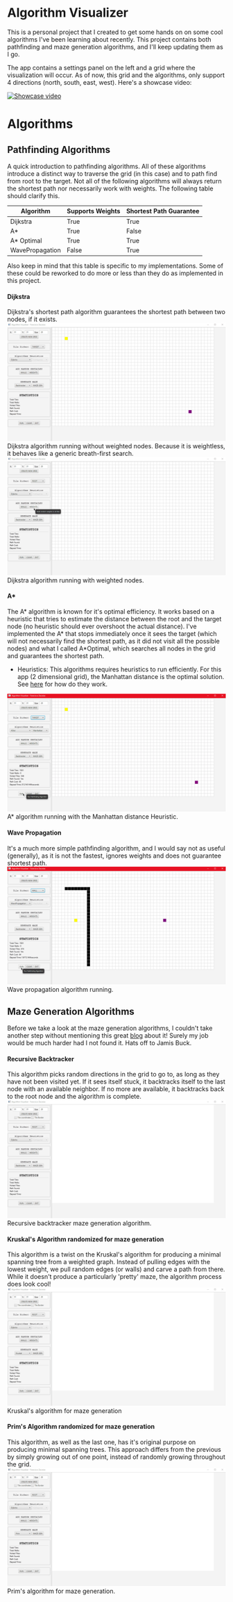 # Algorithm Visualizer

This is a personal project that I created to get some hands on on some cool algorithms I've been learning about recently.
This project contains both pathfinding and maze generation algorithms, and I'll keep updating them as I go.

The app contains a settings panel on the left and a grid where the visualization will occur. As of now, this grid and the algorithms, only support 4 directions (north, south, east, west).
Here's a showcase video:


[![Showcase video](https://i.ytimg.com/vi/AfZ-rd4iG1E/hqdefault.jpg?sqp=-oaymwEZCPYBEIoBSFXyq4qpAwsIARUAAIhCGAFwAQ==&rs=AOn4CLAJg1ryivr0ROehHdSxK5w3JnJwrA)](https://www.youtube.com/watch?v=AfZ-rd4iG1E&feature=youtu.be)

# Algorithms

## Pathfinding Algorithms

A quick introduction to pathfinding algorithms. All of these algorithms introduce a distinct way to traverse the grid (in this case) and to path find from root to the target. Not all of the following algorithms will always return the shortest path nor necessarily work with weights. The following table should clarify this.

| Algorithm       | Supports Weights | Shortest Path Guarantee |
| --------------- | ---------------- | ----------------------- |
| Dijkstra        | True             | True                    |
| A\*             | True             | False                   |
| A\* Optimal     | True             | True                    |
| WavePropagation | False            | True                    |

Also keep in mind that this table is specific to my implementations. Some of these could be reworked to do more or less than they do as implemented in this project.

#### Dijkstra

Dijkstra's shortest path algorithm guarantees the shortest path between two nodes, if it exists.
![Dijkstra](example/dijkstra.gif)
Dijkstra algorithm running without weighted nodes. Because it is weightless, it behaves like a generic breath-first search.
![Weight Dijkstra](example/weightdijkstra.gif)
Dijkstra algorithm running with weighted nodes.

#### A\*

The A* algorithm is known for it's optimal efficiency. It works based on a heuristic that tries to estimate the distance between the root and the target node (no heuristic should ever overshoot the actual distance).
I've implemented the A* that stops immediately once it sees the target (which will not necessarily find the shortest path, as it did not visit all the possible nodes) and what I called A\*Optimal, which searches all nodes in the grid and guarantees the shortest path.

- Heuristics: This algorithms requires heuristics to run efficiently. For this app (2 dimensional grid), the Manhattan distance is the optimal solution. See [here](https://theory.stanford.edu/~amitp/GameProgramming/Heuristics.html) for how do they work.

![A*](example/astar.gif)
A\* algorithm running with the Manhattan distance Heuristic.

#### Wave Propagation

It's a much more simple pathfinding algorithm, and I would say not as useful (generally), as it is not the fastest, ignores weights and does not guarantee shortest path.
![WavePropagation](example/wave.gif)
Wave propagation algorithm running.

## Maze Generation Algorithms

Before we take a look at the maze generation algorithms, I couldn't take another step without mentioning this great [blog](http://weblog.jamisbuck.org/2011/2/7/maze-generation-algorithm-recap) about it! Surely my job would be much harder had I not found it. Hats off to Jamis Buck.

#### Recursive Backtracker

This algorithm picks random directions in the grid to go to, as long as they have not been visited yet. If it sees itself stuck, it backtracks itself to the last node with an available neighbor. If no more are available, it backtracks back to the root node and the algorithm is complete.
![Recursive Backtracker](/example/backtracker.gif)
Recursive backtracker maze generation algorithm.

#### Kruskal's Algorithm randomized for maze generation

This algorithm is a twist on the Kruskal's algorithm for producing a minimal spanning tree from a weighted graph. Instead of pulling edges with the lowest weight, we pull random edges (or walls) and carve a path from there.
While it doesn't produce a particularly 'pretty' maze, the algorithm process does look cool!
![Kruskal's algorithm](/example/kruskal.gif)
Kruskal's algorithm for maze generation

#### Prim's Algorithm randomized for maze generation

This algorithm, as well as the last one, has it's original purpose on producing minimal spanning trees. This approach differs from the previous by simply growing out of one point, instead of randomly growing throughout the grid.
![Prim's algorithm](/example/prims.gif)
Prim's algorithm for maze generation.
